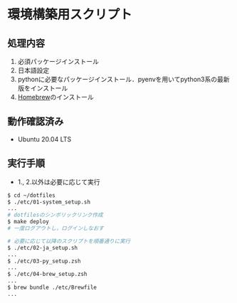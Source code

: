 # 環境構築用スクリプト

## 処理内容

1. 必須パッケージインストール
2. 日本語設定
3. pythonに必要なパッケージインストール．pyenvを用いてpython3系の最新版をインストール
4. [Homebrew](https://brew.sh/)のインストール

## 動作確認済み

- Ubuntu 20.04 LTS

## 実行手順

- 1., 2.以外は必要に応じて実行

```sh
$ cd ~/dotfiles
$ ./etc/01-system_setup.sh
...
# dotfilesのシンボリックリンク作成
$ make deploy
# 一度ログアウトし，ログインしなおす

# 必要に応じて以降のスクリプトを順番通りに実行
$ ./etc/02-ja_setup.sh
...
$ ./etc/03-py_setup.zsh
...
$ ./etc/04-brew_setup.zsh
...
$ brew bundle ./etc/Brewfile
...
```
